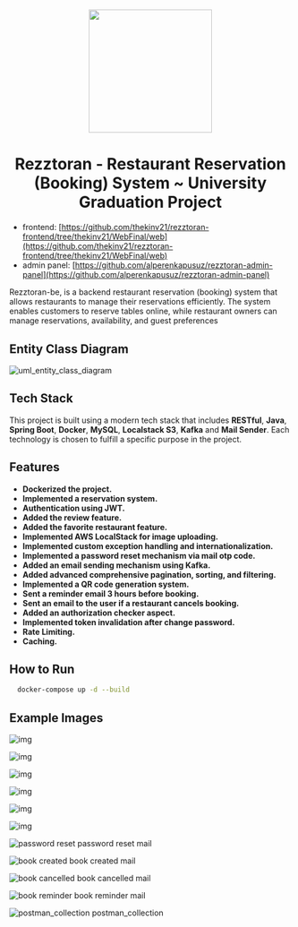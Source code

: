 <h1 align="center">
  <img src="./images/rezztoran_logo.png" width="220"/>
</h1>

<h1 align="center">
  Rezztoran - Restaurant Reservation (Booking) System ~ University Graduation Project
</h1>

- frontend: [https://github.com/thekinv21/rezztoran-frontend/tree/thekinv21/WebFinal/web](https://github.com/thekinv21/rezztoran-frontend/tree/thekinv21/WebFinal/web)
- admin panel: [https://github.com/alperenkapusuz/rezztoran-admin-panel](https://github.com/alperenkapusuz/rezztoran-admin-panel)

Rezztoran-be, is a backend restaurant reservation (booking) system that allows restaurants to manage their reservations efficiently. The system enables customers to reserve tables online, while restaurant owners can manage reservations, availability, and guest preferences


## Entity Class Diagram

![uml_entity_class_diagram](./images/uml_entity_class_diagram.png)

## Tech Stack


This project is built using a modern tech stack that includes **RESTful**, **Java**, **Spring Boot**, **Docker**, **MySQL**, **Localstack S3**, **Kafka** and **Mail Sender**. Each technology is chosen to fulfill a specific purpose in the project.


## Features

- **Dockerized the project.**
- **Implemented a reservation system.**
- **Authentication using JWT.**
- **Added the review feature.**
- **Added the favorite restaurant feature.**
- **Implemented AWS LocalStack for image uploading.**
- **Implemented custom exception handling and internationalization.**
- **Implemented a password reset mechanism via mail otp code.**
- **Added an email sending mechanism using Kafka.**
- **Added advanced comprehensive pagination, sorting, and filtering.**
- **Implemented a QR code generation system.**
- **Sent a reminder email 3 hours before booking.**
- **Sent an email to the user if a restaurant cancels booking.**
- **Added an authorization checker aspect.**
- **Implemented token invalidation after change password.**
- **Rate Limiting.**
- **Caching.**


## How to Run

```bash
  docker-compose up -d --build
```

## Example Images

![img](./images/fe1.png)

![img](./images/fe2.png)

![img](./images/fe3.png)

![img](./images/fe4.png)

![img](./images/fe5.png)

![img](./images/fe6.png)

![password reset](./images/password_reset.png)
password reset mail

![book created](./images/book_created.jpg)
book created mail

![book cancelled](./images/book_cancelled.jpg)
book cancelled mail

![book reminder](./images/book_reminder.jpg)
book reminder mail


![postman_collection](./images/postman_collection.jpg)
postman_collection



